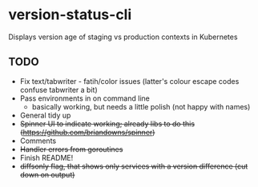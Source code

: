 # version-status-cli
Displays version age of staging vs production contexts in Kubernetes

## TODO
* Fix text/tabwriter - fatih/color issues (latter's colour escape codes confuse tabwriter a bit)
* Pass environments in on command line
  * basically working, but needs a little polish (not happy with names)
* General tidy up
* ~~Spinner UI to indicate working; already libs to do this (https://github.com/briandowns/spinner)~~
* Comments
* ~~Handler errors from goroutines~~
* Finish README!
* ~~diffsonly flag, that shows only services with a version difference (cut down on output)~~
